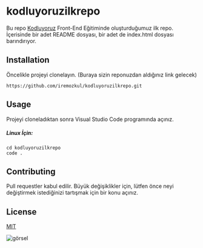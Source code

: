 # kodluyoruzilkrepo

Bu repo [Kodluyoruz](https://kodluyoruz.org) Front-End Eğitiminde oluşturduğumuz ilk repo. İçerisinde bir adet README dosyası, bir adet de index.html dosyası barındırıyor.

## Installation
Öncelikle projeyi clonelayın. (Buraya sizin reponuzdan aldığınız link gelecek)
```
https://github.com/iremozkul/kodluyoruzilkrepo.git
```
## Usage
Projeyi cloneladıktan sonra Visual Studio Code programında açınız.

##### Linux İçin:
```
cd kodluyoruzilkrepo
code .
```
## Contributing
Pull requestler kabul edilir. Büyük değişiklikler için, lütfen önce neyi değiştirmek istediğinizi tartışmak için bir konu açınız.

## License
 [MIT](https://google.com)
 
![görsel](https://picsum.photos/id/237/200/300) 
